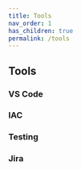 ```yaml
---
title: Tools
nav_order: 1
has_children: true
permalink: /tools
---
```


## Tools

### VS Code

### IAC

### Testing

### Jira
